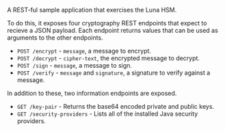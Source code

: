 A REST-ful sample application that exercises the Luna HSM.  

To do this, it exposes four cryptography REST endpoints that expect to recieve a JSON payload. Each endpoint returns values that can be used as arguments to the other endpoints.

* `POST /encrypt` - `message`, a message to encrypt.
* `POST /decrypt` - `cipher-text`, the encrypted message to decrypt.
* `POST /sign` - `message`, a message to sign.
* `POST /verify` - `message` and `signature`, a signature to verify against a message.

In addition to these, two information endpoints are exposed.

* `GET /key-pair` - Returns the base64 encoded private and public keys.
* `GET /security-providers` - Lists all of the installed Java security providers.
